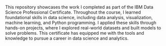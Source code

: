 This repository showcases the work I completed as part of the IBM Data Science Professional Certificate. Throughout the course, I learned foundational skills in data science, including data analysis, visualization, machine learning, and Python programming. I applied these skills through hands-on projects, where I explored real-world datasets and built models to solve problems. This certificate has equipped me with the tools and knowledge to pursue a career in data science and analytics.
